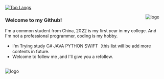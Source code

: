 [![Top Langs](https://github-readme-stats.vercel.app/api/top-langs/?username=anuraghazra&layout=compact)](https://github.com/anuraghazra/github-readme-stats)
<p>
  <img src="https://github-readme-stats.vercel.app/api?username=istrih&show_icons=true" alt="logo" align="right" style="margin-bottom: 20px;" />
</p>

### Welcome to my Github!

I'm a common student from China, 2022 is my first year in my college.
And I'm not a professional programmer, coding is my hobby.

- I'm Trying study C# JAVA PYTHON SWIFT（this list will be add more contents in future.
- Welcome to follew me ,and I'll give you a refollew.

<br><img src="https://github-profile-trophy.vercel.app/?username=istrih&theme=flat&column=7" alt="logo" align="center" style="margin: auto;"/>
<br>
